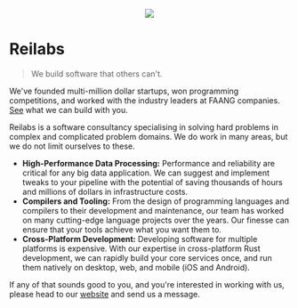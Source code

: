 <p align=center>
  <img src="https://user-images.githubusercontent.com/5780639/237803894-e2344067-aa77-488e-b2d0-6f980524dced.svg"/>
</p>

# Reilabs

> We build software that others can't.

We've founded multi-million dollar startups, won programming competitions, and
worked with the industry leaders at FAANG companies. [See](https://reilabs.io)
what we can build with you.

Reilabs is a software consultancy specialising in solving hard problems in
complex and complicated problem domains. We do work in many areas, but we do not
limit ourselves to these.

- **High-Performance Data Processing:** Performance and reliability are critical
  for any big data application. We can suggest and implement tweaks to your
  pipeline with the potential of saving thousands of hours and millions of
  dollars in infrastructure costs.
- **Compilers and Tooling:** From the design of programming languages and
  compilers to their development and maintenance, our team has worked on many
  cutting-edge language projects over the years. Our finesse can ensure that
  your tools achieve what you want them to.
- **Cross-Platform Development:** Developing software for multiple platforms is
  expensive. With our expertise in cross-platform Rust development, we can
  rapidly build your core services once, and run them natively on desktop, web,
  and mobile (iOS and Android).

If any of that sounds good to you, and you're interested in working with us,
please head to our [website](https://reilabs.io) and send us a message.
